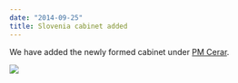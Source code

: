 ```yaml
---
date: "2014-09-25"
title: Slovenia cabinet added
---
```


We have added the newly formed cabinet under [PM Cerar](http://dev.parlgov.org/data/svn/cabinet-party/2014-08-25/).

![](/images/parliament-germany.jpg)
